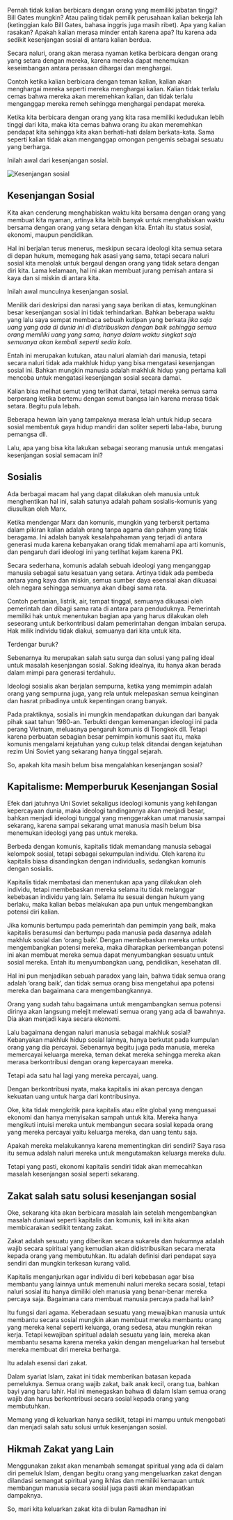 Pernah tidak kalian berbicara dengan orang yang memiliki jabatan tinggi? Bill Gates mungkin? Atau paling tidak pemilik perusahaan kalian bekerja lah (ketinggian kalo Bill Gates, bahasa inggris juga masih ribet). Apa yang kalian rasakan? Apakah kalian merasa minder entah karena apa? Itu karena ada sedikit kesenjangan sosial di antara kalian berdua.

Secara naluri, orang akan merasa nyaman ketika berbicara dengan orang yang setara dengan mereka, karena mereka dapat menemukan keseimbangan antara perasaan dihargai dan menghargai.

Contoh ketika kalian berbicara dengan teman kalian, kalian akan menghargai mereka seperti mereka menghargai kalian. Kalian tidak terlalu cemas bahwa mereka akan meremehkan kalian, dan tidak terlalu menganggap mereka remeh sehingga menghargai pendapat mereka.

Ketika kita berbicara dengan orang yang kita rasa memiliki kedudukan lebih tinggi dari kita, maka kita cemas bahwa orang itu akan meremehkan pendapat kita sehingga kita akan berhati-hati dalam berkata-kata. Sama seperti kalian tidak akan menganggap omongan pengemis sebagai sesuatu yang berharga.

Inilah awal dari kesenjangan sosial.

![Kesenjangan sosial](https://i.ibb.co/qxv9QYj/inequality.jpg)

## Kesenjangan Sosial

Kita akan cenderung menghabiskan waktu kita bersama dengan orang yang membuat kita nyaman, artinya kita lebih banyak untuk menghabiskan waktu bersama dengan orang yang setara dengan kita. Entah itu status sosial, ekonomi, maupun pendidikan.

Hal ini berjalan terus menerus, meskipun secara ideologi kita semua setara di depan hukum, memegang hak asasi yang sama, tetapi secara naluri sosial kita menolak untuk bergaul dengan orang yang tidak setara dengan diri kita. Lama kelamaan, hal ini akan membuat jurang pemisah antara si kaya dan si miskin di antara kita.

Inilah awal munculnya kesenjangan sosial.

Menilik dari deskripsi dan narasi yang saya berikan di atas, kemungkinan besar kesenjangan sosial ini tidak terhindarkan. Bahkan beberapa waktu yang lalu saya sempat membaca sebuah kutipan yang berkata _jika saja uang yang ada di dunia ini di distribusikan dengan baik sehingga semua orang memiliki uang yang sama, hanya dalam waktu singkat saja semuanya akan kembali seperti sedia kala._

Entah ini merupakan kutukan, atau naluri alamiah dari manusia, tetapi secara naluri tidak ada makhluk hidup yang bisa mengatasi kesenjangan sosial ini. Bahkan mungkin manusia adalah makhluk hidup yang pertama kali mencoba untuk mengatasi kesenjangan sosial secara damai.

Kalian bisa melihat semut yang terlihat damai, tetapi mereka semua sama berperang ketika bertemu dengan semut bangsa lain karena merasa tidak setara. Begitu pula lebah.

Beberapa hewan lain yang tampaknya merasa lelah untuk hidup secara sosial membentuk gaya hidup mandiri dan soliter seperti laba-laba, burung pemangsa dll.

Lalu, apa yang bisa kita lakukan sebagai seorang manusia untuk mengatasi kesenjangan sosial semacam ini?

## Sosialis

Ada berbagai macam hal yang dapat dilakukan oleh manusia untuk menghentikan hal ini, salah satunya adalah paham sosialis-komunis yang diusulkan oleh Marx.

Ketika mendengar Marx dan komunis, mungkin yang terbersit pertama dalam pikiran kalian adalah orang tanpa agama dan paham yang tidak beragama. Ini adalah banyak kesalahpahaman yang terjadi di antara generasi muda karena kebanyakan orang tidak memahami apa arti komunis, dan pengaruh dari ideologi ini yang terlihat kejam karena PKI.

Secara sederhana, komunis adalah sebuah ideologi yang menganggap manusia sebagai satu kesatuan yang setara. Artinya tidak ada pembeda antara yang kaya dan miskin, semua sumber daya esensial akan dikuasai oleh negara sehingga semuanya akan dibagi sama rata.

Contoh pertanian, listrik, air, tempat tinggal, semuanya dikuasai oleh pemerintah dan dibagi sama rata di antara para penduduknya. Pemerintah memiliki hak untuk menentukan bagian apa yang harus dilakukan oleh seseorang untuk berkontribusi dalam pemerintahan dengan imbalan serupa. Hak milik individu tidak diakui, semuanya dari kita untuk kita.

Terdengar buruk?

Sebenarnya itu merupakan salah satu surga dan solusi yang paling ideal untuk masalah kesenjangan sosial. Saking idealnya, itu hanya akan berada dalam mimpi para generasi terdahulu.

Ideologi sosialis akan berjalan sempurna, ketika yang memimpin adalah orang yang sempurna juga, yang rela untuk melepaskan semua keinginan dan hasrat pribadinya untuk kepentingan orang banyak.

Pada praktiknya, sosialis ini mungkin mendapatkan dukungan dari banyak pihak saat tahun 1980-an. Terbukti dengan kemenangan ideologi ini pada perang Vietnam, meluasnya pengaruh komunis di Tiongkok dll. Tetapi karena perbuatan sebagian besar pemimpin komunis saat itu, maka komunis mengalami kejatuhan yang cukup telak ditandai dengan kejatuhan rezim Uni Soviet yang sekarang hanya tinggal sejarah.

So, apakah kita masih belum bisa mengalahkan kesenjangan sosial?

## Kapitalisme: Memperburuk Kesenjangan Sosial

Efek dari jatuhnya Uni Soviet sekaligus ideologi komunis yang kehilangan kepercayaan dunia, maka ideologi tandingannya akan menjadi besar, bahkan menjadi ideologi tunggal yang menggerakkan umat manusia sampai sekarang, karena sampai sekarang umat manusia masih belum bisa menemukan ideologi yang pas untuk mereka.

Berbeda dengan komunis, kapitalis tidak memandang manusia sebagai kelompok sosial, tetapi sebagai sekumpulan individu. Oleh karena itu kapitalis biasa disandingkan dengan individualis, sedangkan komunis dengan sosialis.

Kapitalis tidak membatasi dan menentukan apa yang dilakukan oleh individu, tetapi membebaskan mereka selama itu tidak melanggar kebebasan individu yang lain. Selama itu sesuai dengan hukum yang berlaku, maka kalian bebas melakukan apa pun untuk mengembangkan potensi diri kalian.

Jika komunis bertumpu pada pemerintah dan pemimpin yang baik, maka kapitalis berasumsi dan bertumpu pada manusia pada dasarnya adalah makhluk sosial dan ‘orang baik’. Dengan membebaskan mereka untuk mengembangkan potensi mereka, maka diharapkan perkembangan potensi ini akan membuat mereka semua dapat menyumbangkan sesuatu untuk sosial mereka. Entah itu menyumbangkan uang, pendidikan, kesehatan dll.

Hal ini pun menjadikan sebuah paradox yang lain, bahwa tidak semua orang adalah ‘orang baik’, dan tidak semua orang bisa mengetahui apa potensi mereka dan bagaimana cara mengembangkannya.

Orang yang sudah tahu bagaimana untuk mengambangkan semua potensi dirinya akan langsung melejit melewati semua orang yang ada di bawahnya. Dia akan menjadi kaya secara ekonomi.

Lalu bagaimana dengan naluri manusia sebagai makhluk sosial? Kebanyakan makhluk hidup sosial lainnya, hanya berkutat pada kumpulan orang yang dia percayai. Sebenarnya begitu juga pada manusia, mereka memercayai keluarga mereka, teman dekat mereka sehingga mereka akan merasa berkontribusi dengan orang kepercayaan mereka.

Tetapi ada satu hal lagi yang mereka percayai, uang.

Dengan berkontribusi nyata, maka kapitalis ini akan percaya dengan kekuatan uang untuk harga dari kontribusinya.

Oke, kita tidak mengkritik para kapitalis atau elite global yang menguasai ekonomi dan hanya menyisakan sampah untuk kita. Mereka hanya mengikuti intuisi mereka untuk membangun secara sosial kepada orang yang mereka percayai yaitu keluarga mereka, dan uang tentu saja.

Apakah mereka melakukannya karena mementingkan diri sendiri? Saya rasa itu semua adalah naluri mereka untuk mengutamakan keluarga mereka dulu.

Tetapi yang pasti, ekonomi kapitalis sendiri tidak akan memecahkan masalah kesenjangan sosial seperti sekarang.

## Zakat salah satu solusi kesenjangan sosial

Oke, sekarang kita akan berbicara masalah lain setelah mengembangkan masalah duniawi seperti kapitalis dan komunis, kali ini kita akan membicarakan sedikit tentang zakat.

Zakat adalah sesuatu yang diberikan secara sukarela dan hukumnya adalah wajib secara spiritual yang kemudian akan didistribusikan secara merata kepada orang yang membutuhkan. Itu adalah definisi dari pendapat saya sendiri dan mungkin terkesan kurang valid.

Kapitalis menganjurkan agar individu di beri kebebasan agar bisa membantu yang lainnya untuk memenuhi naluri mereka secara sosial, tetapi naluri sosial itu hanya dimiliki oleh manusia yang benar-benar mereka percaya saja. Bagaimana cara membuat manusia percaya pada hal lain?

Itu fungsi dari agama. Keberadaan sesuatu yang mewajibkan manusia untuk membantu secara sosial mungkin akan membuat mereka membantu orang yang mereka kenal seperti keluarga, orang sedesa, atau mungkin rekan kerja. Tetapi kewajiban spiritual adalah sesuatu yang lain, mereka akan membantu sesama karena mereka yakin dengan mengeluarkan hal tersebut mereka membuat diri mereka berharga.

Itu adalah esensi dari zakat.

Dalam syariat Islam, zakat ini tidak memberikan batasan kepada pemeluknya. Semua orang wajib zakat, baik anak kecil, orang tua, bahkan bayi yang baru lahir. Hal ini menegaskan bahwa di dalam Islam semua orang wajib dan harus berkontribusi secara sosial kepada orang yang membutuhkan.

Memang yang di keluarkan hanya sedikit, tetapi ini mampu untuk mengobati dan menjadi salah satu solusi untuk kesenjangan sosial.

## Hikmah Zakat yang Lain

Menggunakan zakat akan menambah semangat spiritual yang ada di dalam diri pemeluk Islam, dengan begitu orang yang mengeluarkan zakat dengan dilandasi semangat spiritual yang ikhlas dan memiliki kemauan untuk membangun manusia secara sosial juga pasti akan mendapatkan dampaknya.

So, mari kita keluarkan zakat kita di bulan Ramadhan ini